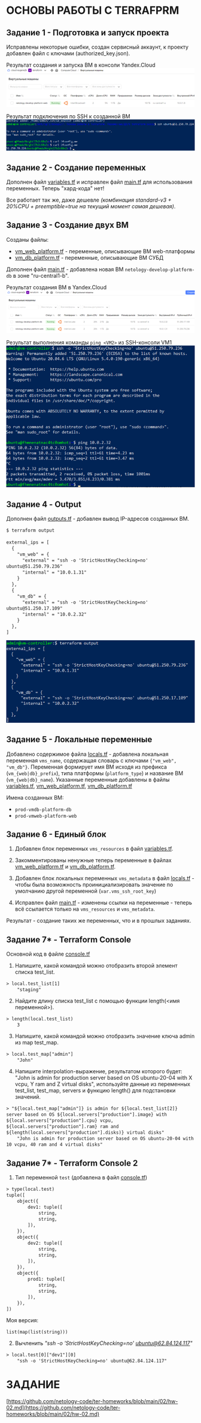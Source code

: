 # ОСНОВЫ РАБОТЫ С TERRAFPRM

## Задание 1 - Подготовка и запуск проекта

Исправлены некоторые ошибки, создан сервисный аккаунт, к проекту добавлен файл с ключами (authorized_key.json).

Результат создания и запуска ВМ в консоли Yandex.Cloud
![Результат создания ВМ в Яндекс.Облаке](images/z1-yandex_cloud.png)

Результат подключения по SSH к созданной ВМ
![Подключение по SSH к созданной ВМ](images/z1-ifconfig.png)


## Задание 2 - Создание переменных

Дополнен файл [variables.tf](variables.tf) и исправлен файл [main.tf](main.tf) для использования переменных. Теперь "хард-кода" нет!

Все работает так же, даже дешевле _(комбинация standard-v3 + 20%CPU + preemptible=true на текущий момент самая дешевая)_.


## Задание 3 - Создание двух ВМ

Созданы файлы:
- [vm_web_platform.tf](vm_web_platform.tf) - переменные, описывающие ВМ web-платформы
- [vm_db_platform.tf](vm_db_platform.tf) - переменные, описывающие ВМ СУБД
	
Дополнен файл [main.tf](main.tf) - добавлена новая ВМ `netology-develop-platform-db` в зоне "ru-central1-b".

Результат создания ВМ в Yandex.Cloud
![Создание ВМ в Yandex.Cloud](images/z3-yandex_cloud.png)

Результат выполнения команды `ping <VM2>` из SSH-консоли VM1
![Ping VM1 --> VM2](images/z3-ping-vm1-vm2.png)


## Задание 4 - Output

Дополнен файл [outputs.tf](outputs.tf) - добавлен вывод IP-адресов созданных ВМ.
```
$ terraform output

external_ips = [
  {
    "vm_web" = {
      "external" = "ssh -o 'StrictHostKeyChecking=no' ubuntu@51.250.79.236"
      "internal" = "10.0.1.31"
    }
  },
  {
    "vm_db" = {
      "external" = "ssh -o 'StrictHostKeyChecking=no' ubuntu@51.250.17.109"
      "internal" = "10.0.2.32"
    }
  },
]
```

![Вывод IP-адресов созданных ВМ](images/z4-output.png)


## Задание 5 - Локальные переменные

Добавлено содержимое файла [locals.tf](locals.tf) - добавлена локальная переменная `vms_name`, содержащая словарь с ключами `{"vm_web", "vm_db"}`. Переменная формирует имя ВМ исходя из префикса (`vm_{web|db}_prefix`), типа платформы (`platform_type`) и название ВМ (`vm_{web|db}_name`). Указанные переменные добавлены в файлы [variables.tf](variables.tf#L40), [vm_web_platform.tf](vm_web_platform.tf#L2), [vm_db_platform.tf](vm_db_platform.tf#L2)


Имена созданных ВМ:
- `prod-vmdb-platform-db`
- `prod-vmweb-platform-web` 

## Задание 6 - Единый блок

1. Добавлен блок переменных `vms_resources` в файл [variables.tf](variables.tf#L56).

2. Закомментированы ненужные теперь переменные в файлах [vm_web_platform.tf](vm_web_platform.tf#L38) и [vm_db_platform.tf](vm_db_platform.tf#L38).

3. Добавлен блок локальных переменных `vms_metadata` в файл [locals.tf](locals.tf#L7) - чтобы была возможность проинициализировать значение по умолчанию другой переменной (`var.vms_ssh_root_key`)

4. Исправлен файл [main.tf](main.tf) - изменены ссылки на переменные - теперь всё ссылается только на `vms_resources` и `vms_metadata`.


Результат - создание таких же переменных, что и в прошлых заданиях.


## Задание 7* - Terraform Console

Основной код в файле [console.tf](console.tf)

1. Напишите, какой командой можно отобразить второй элемент списка test_list.
```
> local.test_list[1]
	"staging"
```

2. Найдите длину списка test_list с помощью функции length(<имя переменной>).
```
> length(local.test_list)
	3
```

3. Напишите, какой командой можно отобразить значение ключа admin из map test_map.
```
> local.test_map["admin"]
	"John"
```

4. Напишите interpolation-выражение, результатом которого будет: "John is admin for production server based on OS ubuntu-20-04 with X vcpu, Y ram and Z virtual disks", используйте данные из переменных test_list, test_map, servers и функцию length() для подстановки значений.
```
> "${local.test_map["admin"]} is admin for ${local.test_list[2]} server based on OS ${local.servers["production"].image} with ${local.servers["production"].cpu} vcpu, ${local.servers["production"].ram} ram and ${length(local.servers["production"].disks)} virtual disks"
	"John is admin for production server based on OS ubuntu-20-04 with 10 vcpu, 40 ram and 4 virtual disks"
```

## Задание 7* - Terraform Console 2

1. Тип переменной `test` (добавлена в файл [console.tf](console.tf#L32))
```
> type(local.test)
tuple([
    object({
        dev1: tuple([
            string,
            string,
        ]),
    }),
    object({
        dev2: tuple([
            string,
            string,
        ]),
    }),
    object({
        prod1: tuple([
            string,
            string,
        ]),
    }),
])
```

Моя версия:
```
list(map(list(string)))
```

2. Вычленить _"ssh -o 'StrictHostKeyChecking=no' ubuntu@62.84.124.117"_
```
> local.test[0]["dev1"][0]
	"ssh -o 'StrictHostKeyChecking=no' ubuntu@62.84.124.117"
```


# ЗАДАНИЕ
[https://github.com/netology-code/ter-homeworks/blob/main/02/hw-02.md](https://github.com/netology-code/ter-homeworks/blob/main/02/hw-02.md)
